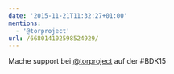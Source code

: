```yaml
---
date: '2015-11-21T11:32:27+01:00'
mentions:
  - '@torproject'
url: /668014102598524929/
---
```

Mache support bei [@torproject](https://twitter.com/@torproject) auf der #BDK15
